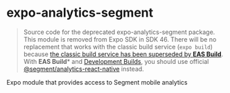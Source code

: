 # expo-analytics-segment

> Source code for the deprecated expo-analytics-segment package. This module is removed from Expo SDK in SDK 46. There will be no replacement that works with the classic build service (`expo build`) because [the classic build service has been superseded by **EAS Build**](https://blog.expo.dev/turtle-goes-out-to-sea-d334db2a6b60). With **EAS Build*** and [Development Builds](/development/introduction.md), you should use official [@segment/analytics-react-native](https://github.com/segmentio/analytics-react-native) instead.

Expo module that provides access to Segment mobile analytics

